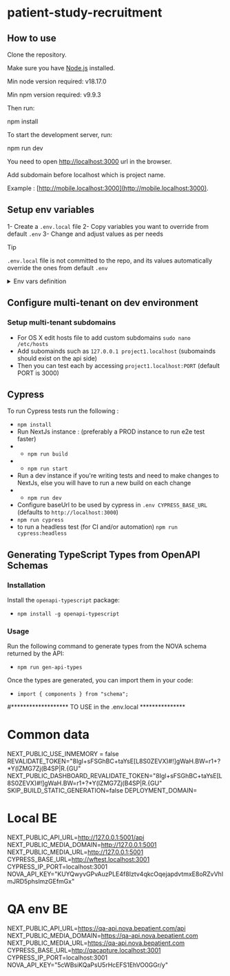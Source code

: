 # patient-study-recruitment

## How to use

Clone the repository.

Make sure you have [Node.js](https://nodejs.org/) installed.

Min node version required: v18.17.0

Min npm version required: v9.9.3

Then run:

npm install

To start the development server, run:

npm run dev

You need to open [http://localhost:3000](http://localhost:3000) url in the browser.

Add subdomain before localhost which is project name.

Example : [http://mobile.localhost:3000](http://mobile.localhost:3000).

## Setup env variables
1- Create a `.env.local` file
2- Copy variables you want to override from default `.env`
3- Change and adjust values as per needs

> [!TIP]
> `.env.local` file is not committed to the repo, and its values automatically override the ones from default `.env` 

<details>
	<summary>Env vars definition</summary>

| Env                             | Definition                                              |
|---------------------------------|---------------------------------------------------------|
| NEXT_PUBLIC_API_URL             | URL for API instance                                    |
| NEXT_PUBLIC_MEDIA_DOMAIN        | Domain for media storage                                |
| DEPLOYMENT_DOMAIN               | Domain for deployment                                   |
| NOVA_API_KEY                    | API key for NOVA                                        |
| SKIP_BUILD_STATIC_GENERATION    | Flag to skip static generation during build             |
| REVALIDATE_TOKEN                | Token for revalidation                                  |
| CYPRESS_BASE_URL                | Base URL for Cypress tests                              |
| CYPRESS_IP_PORT                 | IP and port for Cypress tests                           |
| ACCESS_CONTROL_ALLOW_ORIGIN     | Allowed origin for access control                       |
| OPEN_API_SCHEMA_API_KEY         | API key for accessing the Open API schema               |

### Descriptions

- **NEXT_PUBLIC_API_URL**: 
  The URL for the API instance that the application will communicate with. This is the base URL used for all API requests made by the frontend. It should point to the main entry point of your backend services, typically something like `https://api.example.com`.

- **NEXT_PUBLIC_MEDIA_DOMAIN**: 
  The domain where media assets (such as images, videos, and other files) are stored. This URL is used to fetch and display media content within the application. For example, if your media is stored on a cloud storage service, this would be the base URL for that service.

- **DEPLOYMENT_DOMAIN**: 
  The domain used for the deployment of the application. This is the URL where the application will be accessible to end-users. For instance, in a staging environment, it might be `https://staging.example.com`, and in production, it might be `https://example.com`.

- **NOVA_API_KEY**: 
  An API key used to authenticate with the NOVA API. This key is required to access protected endpoints on the NOVA API and should be kept secure. It is typically provided by the NOVA service and should be included in the headers of API requests.

- **SKIP_BUILD_STATIC_GENERATION**: 
  A boolean flag indicating whether to skip static generation during the build process. When set to `true`, it can speed up the build process by not generating static pages, which is useful for certain development or CI/CD scenarios.

- **REVALIDATE_TOKEN**: 
  A token used for revalidating certain processes within the application. This token can be used to trigger revalidation of static content, ensuring that the latest data is displayed without needing a full rebuild.

- **CYPRESS_BASE_URL**: 
  The base URL for running Cypress end-to-end tests. This URL is where the Cypress tests will be executed, simulating user interactions with the application. It should match the URL where your development or test instance is running.

- **CYPRESS_IP_PORT**: 
  The IP address and port for Cypress tests. This specifies the network address where Cypress should connect to run its tests. Typically, it would be something like `localhost:3000`.

- **ACCESS_CONTROL_ALLOW_ORIGIN**: 
  Specifies which origin is allowed for access control. This is used to configure CORS (Cross-Origin Resource Sharing) policies, determining which domains are permitted to make requests to your server. For example, setting it to `https://admin.example.com` allows that domain to access your API.

- **OPEN_API_SCHEMA_API_KEY**: 
  An API key to access the Open API schema. This key is required to fetch the schema definitions used for generating TypeScript types or other client libraries. It ensures that only authorized users can access the detailed API specifications.
                         |                         |
</details>

## Configure multi-tenant on dev environment

### Setup multi-tenant subdomains

- For OS X edit hosts file to add custom subdomains `sudo nano /etc/hosts`
- Add subomainds such as `127.0.0.1 project1.localhost` (subomainds should exist on the api side)
- Then you can test each by accessing `project1.localhost:PORT` (default PORT is 3000)

## Cypress

To run Cypress tests run the following :

- `npm install`
- Run NextJs instance : (preferably a PROD instance to run e2e test faster)
- - `npm run build`
- - `npm run start`
- Run a dev instance if you're writing tests and need to make changes to NextJs, else you will have to run a new build on each change
- - `npm run dev`
- Configure baseUrl to be used by cypress in `.env CYPRESS_BASE_URL` (defaults to `http://localhost:3000`)
- `npm run cypress`
- to run a headless test (for CI and/or automation) `npm run cypress:headless`

## Generating TypeScript Types from OpenAPI Schemas

### Installation

Install the `openapi-typescript` package:

- `npm install -g openapi-typescript`

### Usage

Run the following command to generate types from the NOVA schema returned by the API:

- `npm run gen-api-types`

Once the types are generated, you can import them in your code:

- `import { components } from "schema";`


#******************* TO USE in the .env.local ***************
# Common data
NEXT_PUBLIC_USE_INMEMORY = false
REVALIDATE_TOKEN="8Igl+sFSGhBC+taYsE[L8S0ZEVX)#!]gWaH.BW=r1+?*Y(lZMG7Zj(B4SP|R.{GU"
NEXT_PUBLIC_DASHBOARD_REVALIDATE_TOKEN="8Igl+sFSGhBC+taYsE[L8S0ZEVX)#!]gWaH.BW=r1+?*Y(lZMG7Zj(B4SP|R.{GU"
SKIP_BUILD_STATIC_GENERATION=false
DEPLOYMENT_DOMAIN=

# Local BE
NEXT_PUBLIC_API_URL=http://127.0.0.1:5001/api
NEXT_PUBLIC_MEDIA_DOMAIN=http://127.0.0.1:5001
NEXT_PUBLIC_MEDIA_URL=http://127.0.0.1:5001
CYPRESS_BASE_URL=http://wftest.localhost:3001
CYPRESS_IP_PORT=localhost:3001
NOVA_API_KEY="KUYQwyvGPvAuzPLE4f8Iztv4qkcOqejapdvtmxE8oRZvVhlmJRD5phslmzGEfmGx"

# QA env BE
NEXT_PUBLIC_API_URL=https://qa-api.nova.bepatient.com/api
NEXT_PUBLIC_MEDIA_DOMAIN=https://qa-api.nova.bepatient.com
NEXT_PUBLIC_MEDIA_URL=https://qa-api.nova.bepatient.com
CYPRESS_BASE_URL=http://qacapture.localhost:3001
CYPRESS_IP_PORT=localhost:3001
NOVA_API_KEY="5cWBsiKQaPsU5rHcEFS1EhVO0GGr/y"


